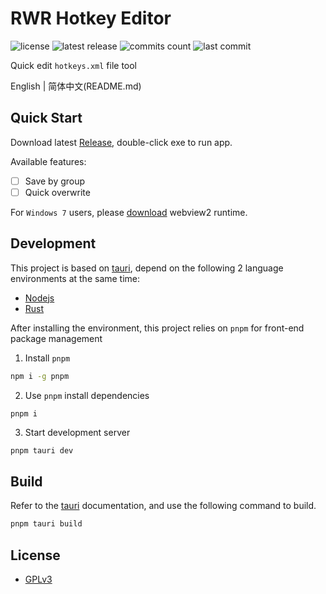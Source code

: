 # RWR Hotkey Editor

![license](https://badgen.net/github/license/Kreedzt/rwr-hotkey-editor)
![latest release](https://badgen.net/github/release/Kreedzt/rwr-hotkey-editor)
![commits count](https://badgen.net/github/commits/Kreedzt/rwr-hotkey-editor)
![last commit](https://badgen.net/github/last-commit/Kreedzt/rwr-hotkey-editor)

Quick edit `hotkeys.xml` file tool

English | 简体中文(README.md)

## Quick Start
Download latest [Release](https://github.com/Kreedzt/rwr-hotkey-editor/releases), double-click exe to run app.

Available features:

-   [ ] Save by group
-   [ ] Quick overwrite

For `Windows 7` users, please [download](https://developer.microsoft.com/en-us/microsoft-edge/webview2/#download-section) webview2 runtime.

## Development

This project is based on [tauri](https://tauri.app/),  depend on the following 2 language environments at the same time:

-   [Nodejs](https://nodejs.org/en/)
-   [Rust](https://www.rust-lang.org/)

After installing the environment, this project relies on `pnpm` for front-end package management

1. Install `pnpm`

```bash
npm i -g pnpm
```

2. Use `pnpm` install dependencies

```bash
pnpm i
```

3. Start development server

```
pnpm tauri dev
```

## Build

Refer to the [tauri](https://tauri.app/zh/v1/guides/building/) documentation, and use the following command to build.

```bash
pnpm tauri build
```

## License

-   [GPLv3](https://opensource.org/licenses/GPL-3.0)


